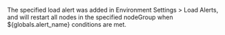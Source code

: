 The specified load alert was added in Environment Settings > Load Alerts, and will restart all nodes in the specified nodeGroup when ${globals.alert_name} conditions are met.